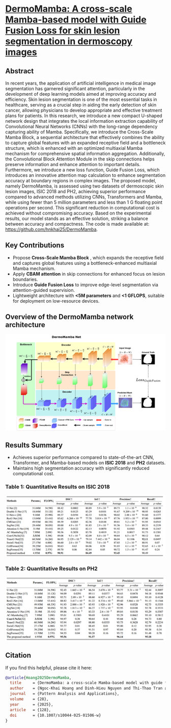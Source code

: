 # [DermoMamba: A cross-scale Mamba-based model with Guide Fusion Loss for skin lesion segmentation in dermoscopy images](https://link.springer.com/article/10.1007/s10044-025-01506-w)


##  Abstract
In recent years, the application of artificial intelligence in medical image segmentation has garnered significant attention, particularly in the development of deep learning models aimed at improving accuracy and efficiency. Skin lesion segmentation is one of the most essential tasks in healthcare, serving as a crucial step in aiding the early detection of skin cancer, allowing physicians to develop appropriate and effective treatment plans for patients. In this research, we introduce a new compact U-shaped network design that integrates the local information extraction capability of Convolutional Neural Networks (CNNs) with the long-range dependency capturing ability of Mamba. Specifically, we introduce the Cross-Scale Mamba Block, a sequential architecture that effectively combines the ability to capture global features with an expanded receptive field and a bottleneck structure, which is enhanced with an optimized multiaxial Mamba mechanism for comprehensive spatial information aggregation. Additionally, the Convolutional Block Attention Module in the skip connections helps preserve information and enhance attention to important details. Furthermore, we introduce a new loss function, Guide Fusion Loss, which introduces an innovative attention map calculation to enhance segmentation accuracy at boundary regions in complex images. The proposed model, namely DermoMamba, is assessed using two datasets of dermoscopic skin lesion images, ISIC 2018 and PH2, achieving superior performance compared to advanced methods utilizing CNNs, Transformers and Mamba, while using fewer than 5 million parameters and less than 1 G floating point operations per second. This significant reduction in computational cost is achieved without compromising accuracy. Based on the experimental results, our model stands as an effective solution, striking a balance between accuracy and compactness. The code is made available at: https://github.com/hnkhai25/DermoMamba.

##  Key Contributions
- Propose **Cross-Scale Mamba Block** , which expands the receptive field and captures global features using a bottleneck-enhanced multiaxial Mamba mechanism.
- Apply **CBAM attention** in skip connections for enhanced focus on lesion boundaries.
- Introduce **Guide Fusion Loss** to improve edge-level segmentation via attention-guided supervision.
- Lightweight architecture with **<5M parameters** and **<1 GFLOPS**, suitable for deployment on low-resource devices.
## Overview of the DermoMamba network architecture
![Model Architecture](./assets/modelv2.png)

## Results Summary
- Achieves superior performance compared to state-of-the-art CNN, Transformer, and Mamba-based models on **ISIC 2018** and **PH2** datasets.  
- Maintains high segmentation accuracy with significantly reduced computational cost.

### Table 1: Quantitative Results on ISIC 2018

![Results Comparison on ISIC 2018 dataset](./assets/ISIC2018_result.png)

### Table 2: Quantitative Results on PH2

![Results Comparison on PH2 dataset](./assets/PH2_result.png)


## Citation
If you find this helpful, please cite it here:

```bibtex
@article{Hoang2025DermoMamba,
  title     = {DermoMamba: a cross-scale Mamba-based model with guide fusion loss for skin lesion segmentation in dermoscopy images},
  author    = {Ngoc-Khai Hoang and Dinh-Hieu Nguyen and Thi-Thao Tran and Van-Truong Pham},
  journal   = {Pattern Analysis and Applications},
  volume    = {28},
  year      = {2025},
  article   = {128},
  doi       = {10.1007/s10044-025-01506-w}
}

